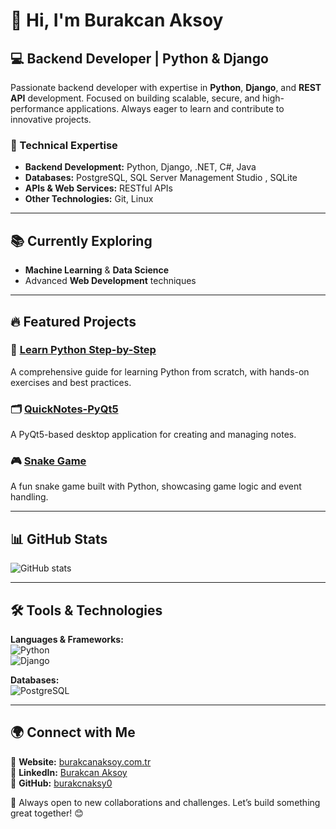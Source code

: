 # 👋 Hi, I'm Burakcan Aksoy

## 💻 Backend Developer | Python & Django

Passionate backend developer with expertise in **Python**, **Django**, and **REST API** development. Focused on building scalable, secure, and high-performance applications. Always eager to learn and contribute to innovative projects.

### 🚀 Technical Expertise
- **Backend Development:** Python, Django, .NET, C#, Java
- **Databases:** PostgreSQL, SQL Server Management Studio , SQLite
- **APIs & Web Services:** RESTful APIs
- **Other Technologies:** Git, Linux

---

## 📚 Currently Exploring
- **Machine Learning** & **Data Science**
- Advanced **Web Development** techniques

---

## 🔥 Featured Projects

### 🐍 [Learn Python Step-by-Step](https://github.com/burakcnaksy0/learn-python-step-by-step)
A comprehensive guide for learning Python from scratch, with hands-on exercises and best practices.

### 🗂 [QuickNotes-PyQt5](https://github.com/burakcnaksy0/QuickNotes-PyQt5.git)
A PyQt5-based desktop application for creating and managing notes.

### 🎮 [Snake Game](https://github.com/burakcnaksy0/PYTHON---SNAKE-GAME)
A fun snake game built with Python, showcasing game logic and event handling.

---

## 📊 GitHub Stats
![GitHub stats](https://github-readme-stats.vercel.app/api?username=burakcnaksy0&show_icons=true&theme=dark)

---

## 🛠️ Tools & Technologies

**Languages & Frameworks:**  
![Python](https://img.shields.io/badge/-Python-3776AB?logo=python&logoColor=white&style=flat)  
![Django](https://img.shields.io/badge/-Django-092E20?logo=django&logoColor=white&style=flat)  


**Databases:**  
![PostgreSQL](https://img.shields.io/badge/-PostgreSQL-4169E1?logo=postgresql&logoColor=white&style=flat)  
 
---

## 🌍 Connect with Me
📧 **Website:** [burakcanaksoy.com.tr](https://burakcanaksoy.com.tr/)  
💼 **LinkedIn:** [Burakcan Aksoy](https://www.linkedin.com/in/burakcan-aksoy-ba0132259/)  
📂 **GitHub:** [burakcnaksy0](https://github.com/burakcnaksy0)  

🚀 Always open to new collaborations and challenges. Let’s build something great together! 😊
